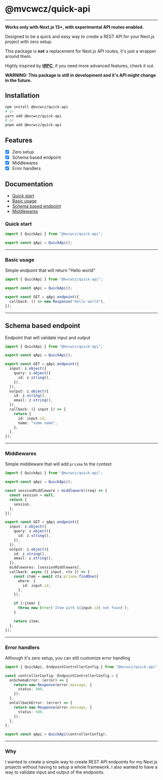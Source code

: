 # @mvcwcz/quick-api

---

**Works only with Next.js 13+, with experimental API routes enabled.**

Designed to be a quick and easy way to create a REST API for your Next.js project with zero setup.

This package is **not** a replacement for Next.js API routes, it's just a wrapper around them.

Highly inspired by **[tRPC](https://github.com/trpc/trpc)**, if you need more advanced features, check it out.

**WARNING: This package is still in development and it's API might change in the future.**

## Installation

```bash
npm install @mvcwcz/quick-api
# or
yarn add @mvcwcz/quick-api
# or
pnpm add @mvcwcz/quick-api
```

## Features

- [x] Zero setup
- [x] Schema based endpoint
- [x] Middlewares
- [x] Error handlers

## Documentation

- [Quick start](#quick-start)
- [Basic usage](#basic-usage)
- [Schema based endpoint](#schema-based-endpoint)
- [Middlewares](#middlewares)

### Quick start

```ts
import { QuickApi } from "@mvcwcz/quick-api";

export const qApi = QuickApi();
```

---

### Basic usage

Simple endpoint that will return "Hello world"

```ts
import { QuickApi } from "@mvcwcz/quick-api";

export const qApi = QuickApi();

export const GET = qApi.endpoint({
  callback: () => new Response("Hello world"),
});
```

---

## Schema based endpoint

Endpoint that will validate input and output

```ts
import { QuickApi } from "@mvcwcz/quick-api";

export const qApi = QuickApi();

export const GET = qApi.endpoint({
  input: z.object({
    query: z.object({
      id: z.string(),
    }),
  }),
  output: z.object({
    id: z.string(),
    email: z.string(),
  }),
  callback: ({ input }) => {
    return {
      id: input.id,
      name: "some name",
    };
  },
});
```

---

### Middlewares

Simple middleware that will add `prisma` to the context

```ts
import { QuickApi } from "@mvcwcz/quick-api";

export const qApi = QuickApi();

const sessionMiddleware = middleware((req) => {
  const session = null;
  return {
    session,
  };
});

export const GET = qApi.endpoint({
  input: z.object({
    query: z.object({
      id: z.string(),
    }),
  }),
  output: z.object({
    id: z.string(),
    email: z.string(),
  }),
  middlewares: [sessionMiddleware],
  callback: async ({ input, ctx }) => {
    const item = await ctx.prisma.findOne({
      where: {
        id: input.id,
      },
    });

    if (!item) {
      throw new Error(`Item with ${input.id} not found`);
    }

    return item;
  },
});
```

---

### Error handlers

Although it's zero setup, you can still customize error handling

```ts
import { QuickApi, EndpointControllerConfig } from "@mvcwcz/quick-api";

const controllerConfig: EndpointControllerConfig = {
  onSchemaError: (error) => {
    return new Response(error.message, {
      status: 400,
    });
  },
  onCallbackError: (error) => {
    return new Response(error.message, {
      status: 500,
    });
  },
};

export const qApi = QuickApi(controllerConfig);
```

---

### Why

I wanted to create a simple way to create REST API endpoints for my Next.js projects without having to setup a whole
framework. I also wanted to have a way to validate input and output of the endpoints.
